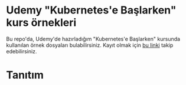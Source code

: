 # Udemy "Kubernetes'e Başlarken" kurs örnekleri

Bu repo'da, Udemy'de hazırladığım "Kubernetes'e Başlarken" kursunda kullanılan örnek dosyaları bulabilirsiniz. Kayıt olmak için [bu linki](https://www.udemy.com/course/kubernetese-baslarken/?referralCode=A2115E4E29667B515210) takip edebilirsiniz.

# Tanıtım


